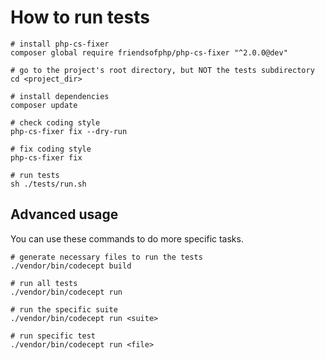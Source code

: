 How to run tests
====

```
# install php-cs-fixer
composer global require friendsofphp/php-cs-fixer "^2.0.0@dev"

# go to the project's root directory, but NOT the tests subdirectory 
cd <project_dir>

# install dependencies
composer update

# check coding style
php-cs-fixer fix --dry-run

# fix coding style
php-cs-fixer fix

# run tests
sh ./tests/run.sh
```

Advanced usage
----

You can use these commands to do more specific tasks.

```
# generate necessary files to run the tests
./vendor/bin/codecept build

# run all tests
./vendor/bin/codecept run

# run the specific suite
./vendor/bin/codecept run <suite>

# run specific test
./vendor/bin/codecept run <file>
```
